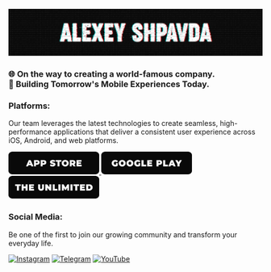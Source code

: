 [![Header](https://github.com/AlexeyShpavda/alexeyshpavda/blob/master/assets/header.png)](https://www.shpavda.com/)

### 🌐 On the way to creating a world-famous company.<br>🚀 Building Tomorrow's Mobile Experiences Today.

### Platforms:
Our team leverages the latest technologies to create seamless, high-performance applications that deliver a consistent user experience across iOS, Android, and web platforms.

<a href="https://apps.apple.com/developer/aliaksei-shpauda/id1648889980" target="_blank">
  <img src="https://github.com/AlexeyShpavda/alexeyshpavda/blob/master/assets/app_store.png" alt="App Store" width="180"/>
</a>
<a href="https://play.google.com/store/apps/dev?id=7235693910501061926" target="_blank">
  <img src="https://github.com/AlexeyShpavda/alexeyshpavda/blob/master/assets/google_play.png" alt="Google Play" width="180"/>
</a>
<a href="https://the-unl.com" target="_blank">
  <img src="https://github.com/AlexeyShpavda/alexeyshpavda/blob/master/assets/the_unlimited.png" alt="The Unlimited" width="180"/>
</a>

### Social Media:
Be one of the first to join our growing community and transform your everyday life.

[![Instagram](https://img.shields.io/badge/-Instagram-090909?style=for-the-badge&logo=instagram&logoColor=B4068E)](https://www.instagram.com/alexeyshpavda)
[![Telegram](https://img.shields.io/badge/-Telegram-090909?style=for-the-badge&logo=telegram&logoColor=27A0D9)](https://t.me/alexeyshpavda)
[![YouTube](https://img.shields.io/badge/-YouTube-090909?style=for-the-badge&logo=YouTube&logoColor=FF0000)](https://www.youtube.com/alexeyshpavdaMain)